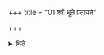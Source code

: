 +++
title = "01 श्वो भूते प्रतायते"

+++

<details><summary>थिते</summary>

1. On the next day Jyotiṣṭoma is performed:  
</details>
